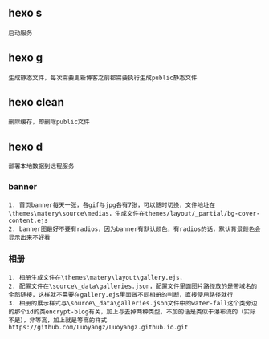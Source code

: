 ## hexo s
	启动服务
## hexo g
	生成静态文件，每次需要更新博客之前都需要执行生成public静态文件
## hexo clean
	删除缓存，即删除public文件
## hexo d
	部署本地数据到远程服务

### banner
	1. 首页banner每天一张，各gif与jpg各有7张，可以随时切换，文件地址在\themes\matery\source\medias，生成文件在themes/layout/_partial/bg-cover-content.ejs
	2. banner图最好不要有radios，因为banner有默认颜色，有radios的话，默认背景颜色会显示出来不好看

### 相册
	1. 相册生成文件在\themes\matery\layout\gallery.ejs，
	2. 配置文件在\source\_data\galleries.json，配置文件里面图片路径放的是带域名的全部链接，这样就不需要在gallery.ejs里面做不同相册的判断，直接使用路径就行
	3. 相册的展示样式与\source\_data\galleries.json文件中的water-fall这个类旁边的那个id的类encrypt-blog有关，加上与去掉两种类型，不加的话是类似于瀑布流的（实际不是），非等高，加上就是等高的样式https://github.com/Luoyangz/Luoyangz.github.io.git